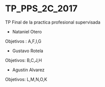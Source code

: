 # TP_PPS_2C_2017
TP Final de la practica profesional supervisada


* Nataniel Otero

Objetivos : A,F,I,G

* Gustavo Rotela

Objetivos: B,C,J,H

* Agustin Alvarez

Objetivos: L,M,N,O,K



